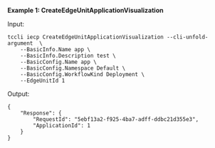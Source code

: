 **Example 1: CreateEdgeUnitApplicationVisualization**



Input: 

```
tccli iecp CreateEdgeUnitApplicationVisualization --cli-unfold-argument  \
    --BasicInfo.Name app \
    --BasicInfo.Description test \
    --BasicConfig.Name app \
    --BasicConfig.Namespace Default \
    --BasicConfig.WorkflowKind Deployment \
    --EdgeUnitId 1
```

Output: 
```
{
    "Response": {
        "RequestId": "5ebf13a2-f925-4ba7-adff-ddbc21d355e3",
        "ApplicationId": 1
    }
}
```

